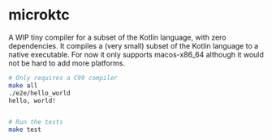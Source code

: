# microktc

A WIP tiny compiler for a subset of the Kotlin language, with zero dependencies. It compiles a (very small) subset of the Kotlin language to a native executable. For now it only supports macos-x86_64 although it would not be hard to add more platforms.

```sh
# Only requires a C99 compiler
make all
./e2e/hello_world
hello, world!


# Run the tests
make test
```
